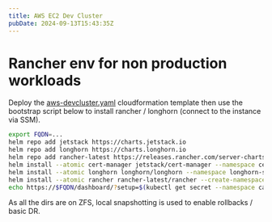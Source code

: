 ```yaml
---
title: AWS EC2 Dev Cluster
pubDate: 2024-09-13T15:43:35Z
---
```


# Rancher env for non production workloads

Deploy the [aws-devcluster.yaml](/aws-devcluster.yaml) cloudformation template then use the bootstrap script below to install rancher / longhorn (connect to the instance via SSM).

```bash
export FQDN=...
helm repo add jetstack https://charts.jetstack.io
helm repo add longhorn https://charts.longhorn.io
helm repo add rancher-latest https://releases.rancher.com/server-charts/latest
helm install --atomic cert-manager jetstack/cert-manager --namespace cert-manager --create-namespace --set crds.enabled=true
helm install --atomic longhorn longhorn/longhorn --namespace longhorn-system --create-namespace  --set defaultSettings.defaultDataLocality=best-effort --set defaultSettings.storageReservedPercentageForDefaultDisk=10
helm install --atomic rancher rancher-latest/rancher --create-namespace --namespace cattle-system --set ingress.tls.source=letsEncrypt --set letsEncrypt.ingress.class=traefik --set hostname=$FQDN --set letsEncrypt.email=$FQDN@maildrop.cc
echo https://$FQDN/dashboard/?setup=$(kubectl get secret --namespace cattle-system bootstrap-secret -o go-template='{{.data.bootstrapPassword|base64decode}}')
```

As all the dirs are on ZFS, local snapshotting is used to enable rollbacks / basic DR.